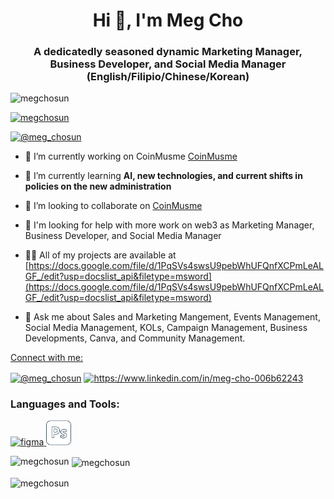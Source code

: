 <h1 align="center">Hi 👋, I'm Meg Cho</h1>
<h3 align="center">A dedicatedly seasoned dynamic Marketing Manager, Business Developer, and Social Media Manager (English/Filipio/Chinese/Korean)</h3>

<p align="left"> <img src="https://komarev.com/ghpvc/?username=megchosun&label=Profile%20views&color=0e75b6&style=flat" alt="megchosun" /> </p>

<p align="left"> <a href="https://github.com/ryo-ma/github-profile-trophy"><img src="https://github-profile-trophy.vercel.app/?username=megchosun" alt="megchosun" /></a> </p>

<p align="left"> <a href="https://twitter.com/@meg_chosun" target="blank"><img src="https://img.shields.io/twitter/follow/@meg_chosun?logo=twitter&style=for-the-badge" alt="@meg_chosun" /></a> </p>

- 💼 I’m currently working on CoinMusme [CoinMusme](https://coinmusme.com/en/)

- 🌱 I’m currently learning **AI, new technologies, and current shifts in policies on the new administration**

- 👯 I’m looking to collaborate on [CoinMusme](https://linktr.ee/coinmusme1)

- 🤝 I'm looking for help with more work on web3 as Marketing Manager, Business Developer, and Social Media Manager
  
- 👨‍💻 All of my projects are available at [https://docs.google.com/file/d/1PqSVs4swsU9pebWhUFQnfXCPmLeALGF_/edit?usp=docslist_api&filetype=msword](https://docs.google.com/file/d/1PqSVs4swsU9pebWhUFQnfXCPmLeALGF_/edit?usp=docslist_api&filetype=msword)
  
-  💬 Ask me about Sales and Marketing Mangement, Events Management, Social Media Management, KOLs, Campaign Management, Business Developments, Canva, and Community Management.

<p align="left"> <a href="https
- 📫 How to reach me 👋, I'm Meg Cho</h1>
<h3 
- 📄 Know about my experiences [https://www.canva.com/design/DAGRML7Xbxc/iZxOHTsAP1wbKiBSueYKXw/edit?utm_content=DAGRML7Xbxc&utm_campaign=designshare&utm_medium=link2&utm_source=sharebutton](https://www.canva.com/design/DAGRML7Xbxc/iZxOHTsAP1wbKiBSueYKXw/edit?utm_content=DAGRML7Xbxc&utm_campaign=designshare&utm_medium=link2&utm_source=sharebutton)

<h3 align="left">Connect with me:</h3>
<p align="left">
<a href="https://x.com/meg_chosun" target="blank"><img align="center" src="https://raw.githubusercontent.com/rahuldkjain/github-profile-readme-generator/master/src/images/icons/Social/twitter.svg" alt="@meg_chosun" height="30" width="40" /></a>
<a href="https://www.linkedin.com/in/meg-cho-006b62243" target="blank"><img align="center" src="https://raw.githubusercontent.com/rahuldkjain/github-profile-readme-generator/master/src/images/icons/Social/linked-in-alt.svg" alt="https://www.linkedin.com/in/meg-cho-006b62243" height="30" width="40" /></a>
</p>

<h3 align="left">Languages and Tools:</h3>
<p align="left"> <a href="https://www.figma.com/" target="_blank" rel="noreferrer"> <img src="https://www.vectorlogo.zone/logos/figma/figma-icon.svg" alt="figma" width="40" height="40"/> </a> <a href="https://www.photoshop.com/en" target="_blank" rel="noreferrer"> <img src="https://raw.githubusercontent.com/devicons/devicon/master/icons/photoshop/photoshop-line.svg" alt="photoshop" width="40" height="40"/> </a> </p>

<p><img align="left" src="https://github-readme-stats.vercel.app/api/top-langs?username=megchosun&show_icons=true&locale=en&layout=compact" alt="megchosun" /></p>

<p>&nbsp;<img align="center" src="https://github-readme-stats.vercel.app/api?username=megchosun&show_icons=true&locale=en" alt="megchosun" /></p>

<p><img align="center" src="https://github-readme-streak-stats.herokuapp.com/?user=megchosun&" alt="megchosun" /></p>
